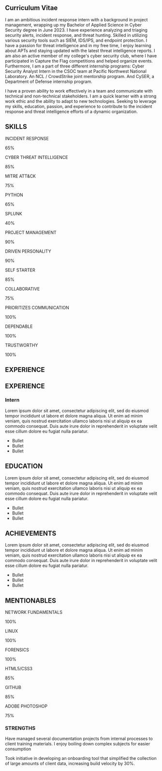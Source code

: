 ## Curriculum Vitae
I am an ambitious incident response intern with a background in project management, wrapping up my Bachelor of Applied Science in Cyber Security degree in June 2023. I have experience analyzing and triaging security alerts, incident response, and threat hunting. Skilled in utilizing various security tools such as SIEM, IDS/IPS, and endpoint protection. I have a passion for threat intelligence and in my free time, I enjoy learning about APTs and staying updated with the latest threat intelligence reports. I am also an active member of my college's cyber security club, where I have participated in Capture the Flag competitions and helped organize events. Furthermore, I am a part of three different internship programs: Cyber Security Analyst Intern in the CSOC team at Pacific Northwest National Laboratory. An NCL / CrowdStrike joint mentorship program. And CySER, a Department of Defense internship program.

I have a proven ability to work effectively in a team and communicate with technical and non-technical stakeholders. I am a quick learner with a strong work ethic and the ability to adapt to new technologies. Seeking to leverage my skills, education, passion, and experience to contribute to the incident response and threat intelligence efforts of a dynamic organization.

<h2>SKILLS</h2>
<div class="progress-bar">
    <div class="skill">
        <p>INCIDENT RESPONSE</p>
        <div class="skill-bar skill4 wow slideInLeft animated">
            <span class="skill-count4">65%</span>
        </div>
    </div>
    <div class="skill">
        <p>CYBER THREAT INTELLIGENCE</p>
        <div class="skill-bar skill2 wow slideInLeft animated">
                <span class="skill-count2">85%</span>
        </div>
    </div>
    <div class="skill">
        <p>MITRE ATT&CK</p>
        <div class="skill-bar skill3 wow slideInLeft animated">
            <span class="skill-count3">75%</span>
        </div>
    </div>
    <div class="skill">
        <p>PYTHON</p>
        <div class="skill-bar skill4 wow slideInLeft animated">
            <span class="skill-count4">65%</span>
        </div>
    </div>
    <div class="skill">
        <p>SPLUNK</p>
        <div class="skill-bar skill5 wow slideInLeft animated">
            <span class="skill-count5">40%</span>
        </div>
    </div>
    <div class="skill">
        <p>PROJECT MANAGEMENT</p>
        <div class="skill-bar skill6 wow slideInLeft animated">
            <span class="skill-count6">90%</span>
        </div>
    </div>
</div>

<div class="progress-bar">
    <div class="skill">
        <p>DRIVEN PERSONALITY</p>
        <div class="skill-bar skill6 wow slideInLeft animated">
            <span class="skill-count6">90%</span>
        </div>
    </div>
    <div class="skill">
        <p>SELF STARTER</p>
        <div class="skill-bar skill2 wow slideInLeft animated">
                <span class="skill-count2">85%</span>
        </div>
    </div>
    <div class="skill">
        <p>COLLABORATIVE</p>
        <div class="skill-bar skill3 wow slideInLeft animated">
            <span class="skill-count3">75%</span>
        </div>
    </div>
    <div class="skill">
        <p>PRIORITIZES COMMUNICATION</p>
        <div class="skill-bar skill1 wow slideInLeft animated">
            <span class="skill-count1">100%</span>
        </div>
    </div>
    <div class="skill">
        <p>DEPENDABLE</p>
        <div class="skill-bar skill1 wow slideInLeft animated">
            <span class="skill-count1">100%</span>
        </div>
    </div>
    <div class="skill">
        <p>TRUSTWORTHY</p>
        <div class="skill-bar skill1 wow slideInLeft animated">
            <span class="skill-count1">100%</span>
        </div>
    </div>
</div>

<h2>EXPERIENCE</h2>
<div class="cv">
    <h2>EXPERIENCE</h2>
    <h3>Intern</h3>
    <p>Lorem ipsum dolor sit amet, consectetur adipiscing elit, sed do eiusmod tempor incididunt ut labore et dolore magna aliqua. Ut enim ad minim veniam, quis nostrud exercitation ullamco laboris nisi ut aliquip ex ea commodo consequat. Duis aute irure dolor in reprehenderit in voluptate velit esse cillum dolore eu fugiat nulla pariatur.</p>
    <ul>
        <li>Bullet</li>
        <li>Bullet</li>
        <li>Bullet</li>
    </ul>
</div>

<h2>EDUCATION</h2>
<div class="cv">
    <p>Lorem ipsum dolor sit amet, consectetur adipiscing elit, sed do eiusmod tempor incididunt ut labore et dolore magna aliqua. Ut enim ad minim veniam, quis nostrud exercitation ullamco laboris nisi ut aliquip ex ea commodo consequat. Duis aute irure dolor in reprehenderit in voluptate velit esse cillum dolore eu fugiat nulla pariatur.</p>
    <ul>
        <li>Bullet</li>
        <li>Bullet</li>
        <li>Bullet</li>
    </ul>
</div>

<h2>ACHIEVEMENTS</h2>
<div class="cv">
    <p>Lorem ipsum dolor sit amet, consectetur adipiscing elit, sed do eiusmod tempor incididunt ut labore et dolore magna aliqua. Ut enim ad minim veniam, quis nostrud exercitation ullamco laboris nisi ut aliquip ex ea commodo consequat. Duis aute irure dolor in reprehenderit in voluptate velit esse cillum dolore eu fugiat nulla pariatur.</p>
    <ul>
        <li>Bullet</li>
        <li>Bullet</li>
        <li>Bullet</li>
    </ul>
</div>

<h2>MENTIONABLES</h2>
<div class="progress-bar">
    <div class="skill">
        <p>NETWORK FUNDAMENTALS</p>
        <div class="skill-bar skill1 wow slideInLeft animated">
            <span class="skill-count1">100%</span>
        </div>
    </div>
    <div class="skill">
        <p>LINUX</p>
        <div class="skill-bar skill1 wow slideInLeft animated">
            <span class="skill-count1">100%</span>
        </div>
    </div>
    <div class="skill">
        <p>FORENSICS</p>
        <div class="skill-bar skill1 wow slideInLeft animated">
            <span class="skill-count1">100%</span>
        </div>
    </div>
    <div class="skill">
        <p>HTML5/CSS3</p>
        <div class="skill-bar skill2 wow slideInLeft animated">
            <span class="skill-count2">85%</span>
        </div>
    </div>
    <div class="skill">
        <p>GITHUB</p>
        <div class="skill-bar skill2 wow slideInLeft animated">
                <span class="skill-count2">85%</span>
        </div>
    </div>
    <div class="skill">
        <p>ADOBE PHOTOSHOP</p>
        <div class="skill-bar skill3 wow slideInLeft animated">
            <span class="skill-count3">75%</span>
        </div>
    </div>
</div>

<div class="progress-bar">
    <h3>STRENGTHS</h3>
    <p>Have managed several documentation projects from internal processes to client training materials. I enjoy boiling down complex subjects for easier consumption </p>
    <p>Took initiative in developing an onboarding tool that simplified the collection of large amounts of client data, increasing build velocity by 30%.</p>

</div>